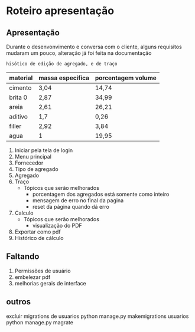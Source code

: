 # Roteiro apresentação

## Apresentação

Durante o desenvonvimento e conversa com o cliente, alguns requisitos mudaram um pouco, alteração já foi feita na documentação

    hisótico de edição de agregado, e de traço

| material | massa especifica | porcentagem volume |
|----------|------------------|--------------------|
| cimento  | 3,04             | 14,74              |
| brita 0  | 2,87             | 34,99              |
| areia    | 2,61             | 26,21              |
| aditivo  | 1,7              | 0,26               |
| filler   | 2,92             | 3,84               |
| agua     | 1                | 19,95              |

1. Iniciar pela tela de login
2. Menu principal
3. Fornecedor
4. Tipo de agregado
5. Agregado
6. Traço
    * Tópicos que serão melhorados
        - porcentagem dos agregados está somente como inteiro
        - mensagem de erro no final da pagina
        - reset da página quando dá erro
7. Calculo
    * Tópicos que serão melhorados
        - visualização do PDF
8. Exportar como pdf
9. Histórico de cálculo

## Faltando

1. Permissões de usuário
2. embelezar pdf
3. melhorias gerais de interface


## outros
excluir migrations de usuarios
python manage.py makemigrations usuarios
python manage.py magrate